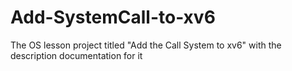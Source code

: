 # Add-SystemCall-to-xv6
The OS lesson project titled "Add the Call System to xv6" with the description documentation for it
